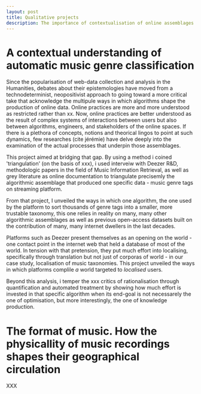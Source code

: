 ```yaml
---
layout: post
title: Qualitative projects
description: The importance of contextualisation of online assemblages and practices
---
```


# A contextual understanding of automatic music genre classification

Since the popularisation of web-data collection and analysis in the Humanities, debates about their epistemologies have moved from a technodeterminist, neopositivist approach to going toward a more critical take that acknowledge the multipule ways in which algorithms shape the production of online data. Online practices are more and more understood as restricted rather than xx. Now, online practices are better understood as the result of complex systems of interactions between users but also between algorithms, engineers, and stakeholders of the online spaces. If there is a plethora of concepts, notions and theorical lingos to point at such dynamics, few researches (cite jérémie) have delve deeply into the examination of the actual processes that underpin those assemblages.

This project aimed at bridging that gap. By using a method i coined 'triangulation' (on the basis of xxx), i used interveiw with Deezer R&D, methodologic papers in the field of Music Information Retrieval, as well as grey literature as online documentation to triangulate precisemly the algorithmic assemblage that produced one specific data - music genre tags on streaming platform.

From that project, I unveiled the ways in which one algorithm, the one used by the platform to sort thousands of genre tags into a smaller, more trustable taxonomy, this one relies in reality on many, many other algorithmic assemblages as well as previous open-access datasets built on the contribution of many, many internet dwellers in the last decades. 

Platforms such as Deezer present themselves as an opening on the world - one contact point in the internet web that held a database of most of the world. In tension with that pretension, they put much effort into localising, specifically through translation but not just of corporas of world - in our case study, localisation of music taxonomies. This project unveiled the ways in which platforms complile *a* world targeted to *localised* users.

Beyond this analysis, i temper the xxx critics of rationalisation through quantification and automated treatment by showing how much effort is invested in that specific algorithm when its end-goal is not necessarely the one of optimisation, but more interestingly, the one of knowledge production.

# The format of music. How the physicallity of music recordings shapes their geographical circulation

XXX
